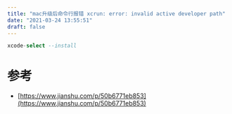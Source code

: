 ```yaml
---
title: "mac升级后命令行报错 xcrun: error: invalid active developer path"
date: "2021-03-24 13:55:51"
draft: false
---
```


```sql
xcode-select --install
```


# 参考

- [https://www.jianshu.com/p/50b6771eb853](https://www.jianshu.com/p/50b6771eb853)

